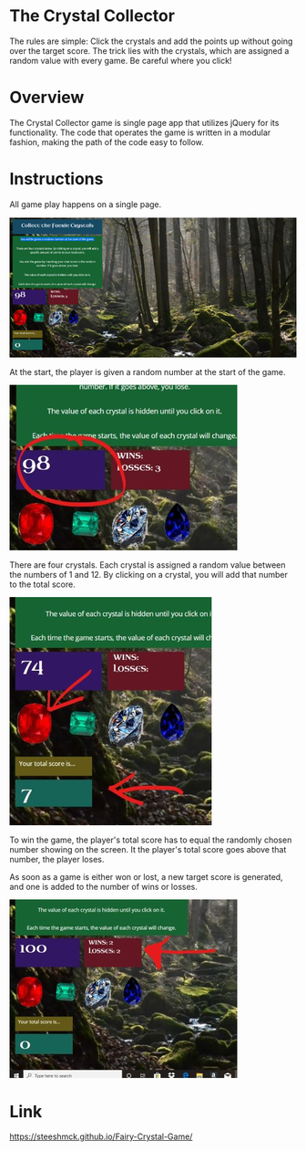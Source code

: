 # The Crystal Collector
The rules are simple: Click the crystals and add the points up without going over the target score. The trick lies with the crystals, which are assigned a random value with every game. Be careful where you click!

# Overview
The Crystal Collector game is single page app that utilizes jQuery for its functionality. The code that operates the game is written in a modular fashion, making the path of the code easy to follow.

# Instructions
All game play happens on a single page. 

![](/assets/images/screenshot1.png)

At the start, the player is given a random number at the start of the game.

![](/assets/images/screenshot2.jpg)

There are four crystals. Each crystal is assigned a random value between the numbers of 1 and 12. By clicking on a crystal, you will add that number to the total score.

![](/assets/images/screenshot3.jpg)

To win the game, the player's total score has to equal the randomly chosen number showing on the screen. It the player's total score goes above that number, the player loses. 

As soon as a game is either won or lost, a new target score is generated, and one is added to the number of wins or losses.

![](/assets/images/screenshot4.jpg)


# Link
https://steeshmck.github.io/Fairy-Crystal-Game/
 
